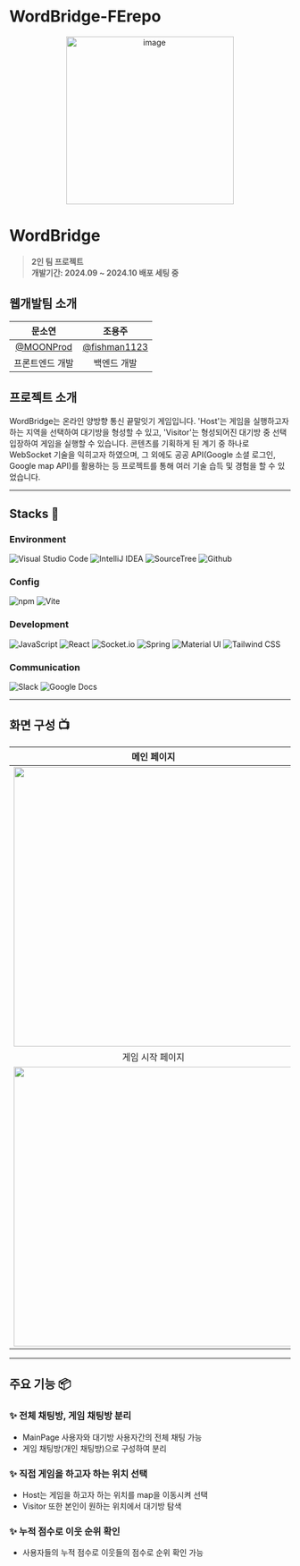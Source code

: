 # WordBridge-FErepo

<div align="center">
  <img width="300" alt="image" src="https://github.com/user-attachments/assets/8f226fda-9cdc-4a55-af56-644165a4dca0">
</div>

# WordBridge
> **2인 팀 프로젝트** <br/> **개발기간: 2024.09 ~ 2024.10 배포 세팅 중**

## 웹개발팀 소개

|      문소연       |          조용주         |                                                                                                             
| :------------------------------------------------------------------------------: | :---------------------------------------------------------------------------------------------------------------------------------------------------: |
|   [@MOONProd](https://github.com/MOONProd)   |    [@fishman1123](https://github.com/fishman1123)  |
| 프론트엔드 개발 | 백엔드 개발 |

## 프로젝트 소개

WordBridge는 온라인 양방향 통신 끝말잇기 게임입니다. 'Host'는 게임을 실행하고자 하는 지역을 선택하여 대기방을 형성할 수 있고, 'Visitor'는 형성되어진 대기방 중 선택 입장하여 게임을 실행할 수 있습니다.
콘텐츠를 기획하게 된 계기 중 하나로 WebSocket 기술을 익히고자 하였으며, 그 외에도 공공 API(Google 소셜 로그인, Google map API)를 활용하는 등 프로젝트를 통해 여러 기술 습득 및 경험을 할 수 있었습니다.

---

## Stacks 🧐

### Environment
![Visual Studio Code](https://img.shields.io/badge/Visual%20Studio%20Code-007ACC?style=for-the-badge&logo=Visual%20Studio%20Code&logoColor=white)
![IntelliJ IDEA](https://img.shields.io/badge/Intellij%20IDEA-000000?style=for-the-badge&logo=IntelliJ%20IDEA&logoColor=white)
![SourceTree](https://img.shields.io/badge/Sourcetree-0052CC?style=for-the-badge&logo=SourceTree&logoColor=white)
![Github](https://img.shields.io/badge/GitHub-181717?style=for-the-badge&logo=GitHub&logoColor=white)             

### Config
![npm](https://img.shields.io/badge/npm-CB3837?style=for-the-badge&logo=npm&logoColor=white) 
![Vite](https://img.shields.io/badge/Vite-646CFF?style=for-the-badge&logo=Vite&logoColor=white)        

### Development
![JavaScript](https://img.shields.io/badge/JavaScript-F7DF1E?style=for-the-badge&logo=Javascript&logoColor=white)
![React](https://img.shields.io/badge/React-20232A?style=for-the-badge&logo=react&logoColor=61DAFB)
![Socket.io](https://img.shields.io/badge/Socket.io-010101?style=for-the-badge&logo=Socket.io&logoColor=white)
![Spring](https://img.shields.io/badge/Spring-6DB33F?style=for-the-badge&logo=Spring&logoColor=white)
![Material UI](https://img.shields.io/badge/Material%20UI-007FFF?style=for-the-badge&logo=MUI&logoColor=white)
![Tailwind CSS](https://img.shields.io/badge/Tailwind%20CSS-06B6D4?style=for-the-badge&logo=Tailwind%20CSS&logoColor=white)

### Communication
![Slack](https://img.shields.io/badge/Slack-4A154B?style=for-the-badge&logo=Slack&logoColor=white)
![Google Docs](https://img.shields.io/badge/Google%20Docs-4285F4?style=for-the-badge&logo=Google%20Docs&logoColor=white)

---

## 화면 구성 📺

| 메인 페이지  |  Visitor 페이지   |
| :-------------------------------------------: | :------------: |
|  <img width="500" src="https://github.com/user-attachments/assets/3e26f054-b9ae-4e04-a852-c1542689b270"/> |  <img width="500" src="https://github.com/user-attachments/assets/d81bc023-f512-43e9-b305-e2baa477d8d8"/>|  
| 게임 시작 페이지  |  Host 대기방 생성 안내   |  
| <img width="500" src="https://github.com/user-attachments/assets/ba5ac723-589f-4ad1-a52d-6a5331c4ae38"/>   |  <img width="500" src="https://github.com/user-attachments/assets/ca32c1ec-3993-42ab-b093-64c79f51b57e"/>     |

---
## 주요 기능 📦

### ✨ 전체 채팅방, 게임 채팅방 분리
- MainPage 사용자와 대기방 사용자간의 전체 채팅 가능
- 게임 채팅방(개인 채팅방)으로 구성하여 분리

### ✨ 직접 게임을 하고자 하는 위치 선택
- Host는 게임을 하고자 하는 위치를 map을 이동시켜 선택
- Visitor 또한 본인이 원하는 위치에서 대기방 탐색

### ✨ 누적 점수로 이웃 순위 확인 
- 사용자들의 누적 점수로 이웃들의 점수로 순위 확인 가능
